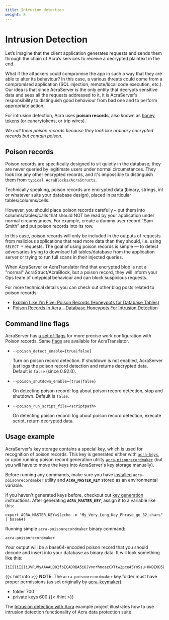 ```yaml
---
title: Intrusion detection
weight: 8
---
```


# Intrusion Detection

Let’s imagine that the client application generates requests and sends them through the chain of Acra’s services to receive a decrypted plaintext in the end.

What if the attackers could compromise the app in such a way that they are able to alter its behaviour? In this case, a various threats could come from a compromised application (SQL injection, remote/local code execution, etc.).
Our idea is that since AcraServer is the only entity that decrypts sensitive data and sees all the requests addressed to it, it is AcraServer's responsibility to distinguish good behaviour from bad one and to perform appropriate action.

For intrusion detection, Acra uses **poison records**, also known as [honey tokens](https://en.wikipedia.org/wiki/Honeytoken) (or canarytokens, or trip wires).

_We call them poison records because they look like ordinary encrypted records but contain poison._

## Poison records

Poison records are specifically designed to sit quietly in the database; they are never queried by legitimate users under normal circumstances. They look like any other encrypted records, and it's impossible to distinguish them from `typical AcraBlocks/AcraStructs`.

Technically speaking, poison records are encrypted data (binary, strings, int or whatever suits your database design), placed in particular tables/columns/cells.

However, you should place poison records carefully – put them into columns/tables/calls that should NOT be read by your application under normal circumstances. For example, create a dummy user record "Sam Smith" and put poison records into its row.

In this case, poison records will only be included in the outputs of requests from malicious applications that read more data than they should, i.e. using `SELECT *` requests. The goal of using poison records is simple — to detect adversaries trying to download full tables/database from the application server or trying to run full scans in their injected queries. 

When AcraServer or AcraTranslator find that encrypted blob is not a "normal" AcraStruct/AcraBlock, but a poison record, they will inform your Ops team of untypical behaviour and can block suspicious requests.

For more technical details you can check out other blog posts related to poison records:

- [Explain Like I’m Five: Poison Records (Honeypots for Database Tables)](https://hackernoon.com/poison-records-acra-eli5-d78250ef94f)
- [Poison Records In Acra – Database Honeypots For Intrusion Detection](https://www.cossacklabs.com/blog/acra-poison-records.html)


## Command line flags

AcraServer has [a set of flags](/acra/configuring-maintaining/controls-configuration-on-acraserver/) for more precise work configuration with Poison records. Same [flags](/acra/configuring-maintaining/controls-configuration-on-acratranslator/) are available for AcraTranslator.


* `--poison_detect_enable={true|false}`

  Turn on poison record detection. If shutdown is not enabled, AcraServer just logs the poison record detection and returns decrypted data.
  Default is `false` (since 0.92.0).


* `--poison_shutdown_enable={true|false}`

  On detecting poison record: log about poison record detection, stop and shutdown.
  Default is `false`.

* `--poison_run_script_file=<scriptpath>`

  On detecting poison record: log about poison record detection, execute script, return decrypted data.


## Usage example

AcraServer's key storage contains a special key, which is used for recognition of poison records. This key is generated either with [`acra-keys`](/acra/configuring-maintaining/general-configuration/acra-keys), or upon running poison record generation utility [`acra-pisonrecordmaker`](/acra/configuring-maintaining/general-configuration/acra-poisonrecordmaker) (but you will have to move the keys into AcraServer's key storage manually).

Before running any commands, make sure you have [installed](/acra/getting-started/installing/installing-acra-from-repository/) `acra-poisonrecordmaker` utility and **`ACRA_MASTER_KEY`** stored as an environmental variable.

If you haven't generated keys before, checkout out [key generation](/acra/security-controls/key-management/operations/generation/) instructions. After generating **`ACRA_MASTER_KEY`**, assign it to a variable like this:

```
export ACRA_MASTER_KEY=$(echo -n "My_Very_Long_Key_Phrase_ge_32_chars" | base64)
```

Running simple `acra-poisonrecordmaker` binary command:

```
acra-poisonrecordmaker
```

Your output will be a base64-encoded poison record that you should decode and insert into your database as binary data. It will look something like this:

```
IiIiIiIiIiJVRUMyAAAALQ82fbECADRBA5i8JVvnrhnoazCXTtw2pce45Yo5su+HNDEOD5EgJwQmVAAAAAABAUAMAAAAEAAAACAAAABebWIj5GhhfAQ0lLAUrahrjcuI9Yjb14QFGaPBamWDVuq/EiAu8peBK17tpzuD+EDhOnyn1A5dUVAvhIlwAAAAAAAAAAABAUAMAAAAEAAAAEQAAACVs0EIAERyZhAD4FKSAaJqyMUTZ1tt97XDSxIwG+A5Njvd5q7aISgVQmhD6Fdgsnp98OkRSqSbK3ykgPwBIlFhCwm/Zcz5DRCDu+LV+1LDBPHwSgPS3o+OnOck5CXz8r0=
```

{{< hint info >}}
**NOTE**: The `acra-poisonrecordmaker` key folder must have proper permissions (as set originally by [acra-keymaker](/acra/configuring-maintaining/general-configuration/acra-keymaker/)):

- folder 700
- private keys 600
{{< /hint >}}


The [Intrusion detection with Acra](https://github.com/cossacklabs/acra-engineering-demo/#example-7-intrusion-detection-with-acra) example project illustrates how to use intrusion detection functionality of Acra data protection suite.

